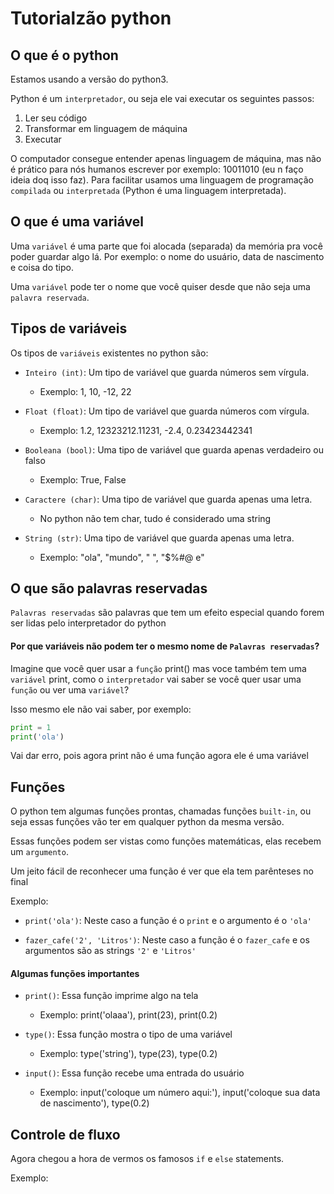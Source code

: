 # Tutorialzão python

## O que é o python

Estamos usando a versão do python3.

Python é um `interpretador`, ou seja ele vai executar os seguintes passos:

1. Ler seu código
2. Transformar em linguagem de máquina
3. Executar

O computador consegue entender apenas linguagem de máquina, mas não é prático para nós humanos escrever por exemplo: 10011010 (eu n faço ideia doq isso faz). Para facilitar usamos uma linguagem de programação `compilada` ou `interpretada` (Python é uma linguagem interpretada).

## O que é uma variável

Uma `variável` é uma parte que foi alocada (separada) da memória pra você poder guardar algo lá. Por exemplo: o nome do usuário, data de nascimento e coisa do tipo.

Uma `variável` pode ter o nome que você quiser desde que não seja uma `palavra reservada`.

## Tipos de variáveis

Os tipos de `variáveis` existentes no python são:

* `Inteiro (int)`: Um tipo de variável que guarda números sem vírgula.
    * Exemplo: 1, 10, -12, 22

* `Float (float)`: Um  tipo de variável que guarda números com vírgula.
    * Exemplo: 1.2, 12323212.11231, -2.4, 0.23423442341

* `Booleana (bool)`: Uma tipo de variável que guarda apenas verdadeiro ou falso
    * Exemplo: True, False

* `Caractere (char)`: Uma tipo de variável que guarda apenas uma letra.
    * No python não tem char, tudo é considerado uma string

* `String (str)`: Uma tipo de variável que guarda apenas uma letra.
    * Exemplo: "ola", "mundo", "    ", "$%#@ e"

## O que são palavras reservadas

`Palavras reservadas` são palavras que tem um efeito especial quando forem ser lidas pelo interpretador do python

#### Por que variáveis não podem ter o mesmo nome de `Palavras reservadas`? 

Imagine que você quer usar a `função` print() mas voce também tem uma `variável` print, como o `interpretador` vai saber se você quer usar uma `função` ou ver uma `variável`?

Isso mesmo ele não vai saber, por exemplo:

```python
print = 1
print('ola')
```
Vai dar erro, pois agora print não é uma função agora ele é uma variável

## Funções

O python tem algumas funções prontas, chamadas funções `built-in`, ou seja essas funções vão ter em qualquer python da mesma versão.

Essas funções podem ser vistas como funções matemáticas, elas recebem um `argumento`.

Um jeito fácil de reconhecer uma função é ver que ela tem parênteses no final

Exemplo:

* `print('ola')`: Neste caso a função é o `print` e o argumento é o `'ola'`

* `fazer_cafe('2', 'Litros')`: Neste caso a função é o `fazer_cafe` e os argumentos são as strings `'2'` e `'Litros'`

#### Algumas funções importantes

* `print()`: Essa função imprime algo na tela
    * Exemplo: print('olaaa'), print(23), print(0.2)

* `type()`: Essa função mostra o tipo de uma variável
    * Exemplo: type('string'), type(23), type(0.2)

* `input()`: Essa função recebe uma entrada do usuário
    * Exemplo: input('coloque um número aqui:'), input('coloque sua data de nascimento'), type(0.2)

## Controle de fluxo

Agora chegou a hora de vermos os famosos `if` e `else` statements.

Exemplo:
